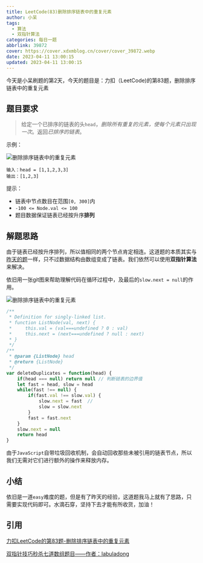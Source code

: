 ```yaml
---
title: LeetCode(83)删除排序链表中的重复元素
author: 小呆
tags:
  - 算法
  - 双指针算法
categories: 每日一题
abbrlink: 39872
cover: https://cover.xdxmblog.cn/cover/cover_39872.webp
date: 2023-04-11 13:00:15
updated: 2023-04-11 13:00:15
---
```


今天是小呆刷题的第2天，今天的题目是：力扣（LeetCode)的第83题，删除排序链表中的重复元素

## 题目要求

> 给定一个已排序的链表的头`head`，*删除所有重复的元素，使每个元素只出现一次*。返回*已排序的链表*。

<!--more-->

示例：

![删除排序链表中的重复元素](//img.xdxmblog.cn/images/image-20230411130211651.png)

```
输入：head = [1,1,2,3,3]
输出：[1,2,3]
```

提示：

- 链表中节点数目在范围`[0, 300]`内
- `-100 <= Node.val <= 100`
- 题目数据保证链表已经按升序**排列**

## 解题思路

由于链表已经按升序排列，所以值相同的两个节点肯定相连。这道题的本质其实与[昨天的题](https://www.xdxmblog.cn/posts/1148.html)一样，只不过数据结构由数组变成了链表。我们依然可以使用**双指针算法**来解决。

依旧用一张git图来帮助理解代码在循环过程中，及最后的`slow.next = null`的作用。

![删除排序链表中的重复元素](//img.xdxmblog.cn/images/image-202304110001.gif)

```javascript
/**
 * Definition for singly-linked list.
 * function ListNode(val, next) {
 *     this.val = (val===undefined ? 0 : val)
 *     this.next = (next===undefined ? null : next)
 * }
 */
/**
 * @param {ListNode} head
 * @return {ListNode}
 */
var deleteDuplicates = function(head) {
    if(head === null) return null // 判断链表的边界值
    let fast = head, slow = head
    while(fast !== null) {
        if(fast.val !== slow.val) {
            slow.next = fast  // 
            slow = slow.next
        }
        fast = fast.next
    }
    slow.next = null
    return head
}
```

由于`JavaScript`自带垃圾回收机制，会自动回收那些未被引用的链表节点，所以我们无需对它们进行额外的操作来释放内存。

## 小结

依旧是一道`easy`难度的题，但是有了昨天的经验，这道题我马上就有了思路，只需要实现代码即可。水滴石穿，坚持下去才能有所收货，加油！

## 引用

[力扣LeetCode的第83题-删除排序链表中的重复元素](https://leetcode.cn/problems/remove-duplicates-from-sorted-list/)

[双指针技巧秒杀七道数组题目——作者：labuladong](https://labuladong.gitee.io/algo/di-yi-zhan-da78c/shou-ba-sh-48c1d/shuang-zhi-fa4bd/)

